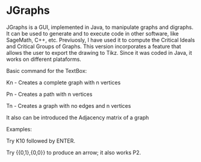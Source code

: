 # JGraphs
JGraphs is a GUI, implemented in Java, to manipulate graphs and digraphs.
It can be used to generate and to execute code in other software, like SageMath, C++, etc.
Previuosly, I have used it to compute the Critical Ideals and Critical Groups of Graphs.
This version incorporates a feature that allows the user to export the drawing to Tikz.
Since it was coded in Java, it works on different plataforms.



Basic command for the TextBox:


Kn - Creates a complete graph with n vertices

Pn - Creates a path with n vertices

Tn - Creates a graph with no edges and n vertices

It also can be introduced the Adjacency matrix of a graph



Examples:


Try K10 followed by ENTER.

Try {{0,1},{0,0}} to produce an arrow; it also works P2.
